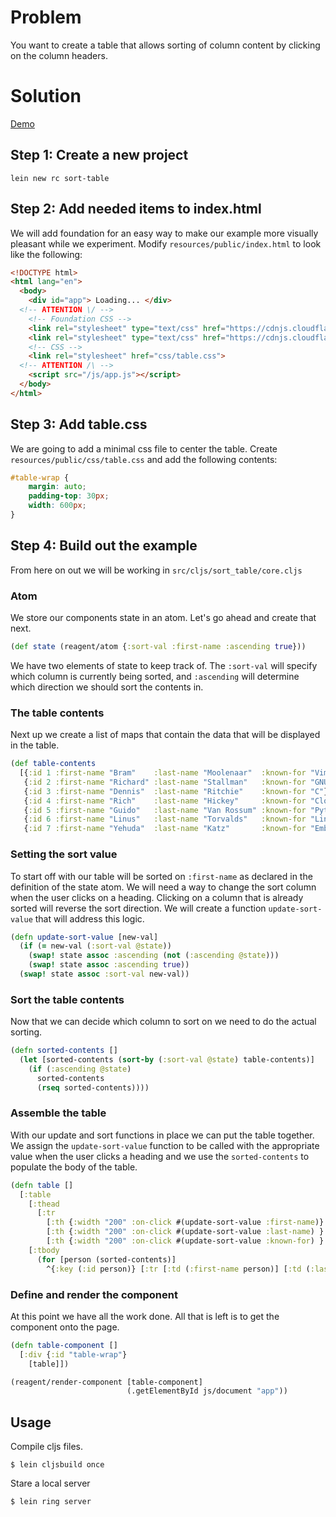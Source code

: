 # Problem

You want to create a table that allows sorting of column content by clicking on the column
headers.

# Solution

[Demo](http://rc-sort-table.s3-website-us-west-1.amazonaws.com/)

## Step 1: Create a new project

```shell
lein new rc sort-table
```

## Step 2: Add needed items to index.html

We will add foundation for an easy way to make our example more visually
pleasant while we experiment. Modify `resources/public/index.html` to look like
the following:

```html
<!DOCTYPE html>
<html lang="en">
  <body>
    <div id="app"> Loading... </div>
  <!-- ATTENTION \/ -->
    <!-- Foundation CSS -->
    <link rel="stylesheet" type="text/css" href="https://cdnjs.cloudflare.com/ajax/libs/foundation/5.5.2/css/normalize.min.css" />
    <link rel="stylesheet" type="text/css" href="https://cdnjs.cloudflare.com/ajax/libs/foundation/5.5.2/css/foundation.min.css" />
    <!-- CSS -->
    <link rel="stylesheet" href="css/table.css">
  <!-- ATTENTION /\ -->
    <script src="/js/app.js"></script>
  </body>
</html>
```

## Step 3: Add table.css

We are going to add a minimal css file to center the table. Create
`resources/public/css/table.css` and add the following contents:

```css
#table-wrap {
    margin: auto;
    padding-top: 30px;
    width: 600px;
}
```

## Step 4: Build out the example

From here on out we will be working in `src/cljs/sort_table/core.cljs`

### Atom

We store our components state in an atom. Let's go ahead and create that next.

```clojure
(def state (reagent/atom {:sort-val :first-name :ascending true}))
```

We have two elements of state to keep track of. The `:sort-val` will specify
which column is currently being sorted, and `:ascending` will determine which
direction we should sort the contents in.

### The table contents

Next up we create a list of maps that contain the data that will be displayed in the table.

```clojure
(def table-contents
  [{:id 1 :first-name "Bram"    :last-name "Moolenaar"  :known-for "Vim"}
   {:id 2 :first-name "Richard" :last-name "Stallman"   :known-for "GNU"}
   {:id 3 :first-name "Dennis"  :last-name "Ritchie"    :known-for "C"}
   {:id 4 :first-name "Rich"    :last-name "Hickey"     :known-for "Clojure"}
   {:id 5 :first-name "Guido"   :last-name "Van Rossum" :known-for "Python"}
   {:id 6 :first-name "Linus"   :last-name "Torvalds"   :known-for "Linux"}
   {:id 7 :first-name "Yehuda"  :last-name "Katz"       :known-for "Ember"}])
```

### Setting the sort value

To start off with our table will be sorted on `:first-name` as declared in the
definition of the state atom. We will need a way to change the sort column when
the user clicks on a heading. Clicking on a column that is already sorted will
reverse the sort direction. We will create a function `update-sort-value` that
will address this logic.

```clojure
(defn update-sort-value [new-val]
  (if (= new-val (:sort-val @state))
    (swap! state assoc :ascending (not (:ascending @state)))
    (swap! state assoc :ascending true))
  (swap! state assoc :sort-val new-val))
```

### Sort the table contents

Now that we can decide which column to sort on we need to do the actual
sorting.

```clojure
(defn sorted-contents []
  (let [sorted-contents (sort-by (:sort-val @state) table-contents)]
    (if (:ascending @state)
      sorted-contents
      (rseq sorted-contents))))
```

### Assemble the table

With our update and sort functions in place we can put the table together. We
assign the `update-sort-value` function to be called with the appropriate value
when the user clicks a heading and we use the `sorted-contents` to populate the
body of the table.

```clojure
(defn table []
  [:table
    [:thead
      [:tr
        [:th {:width "200" :on-click #(update-sort-value :first-name)} "First Name"]
        [:th {:width "200" :on-click #(update-sort-value :last-name) } "Last Name"]
        [:th {:width "200" :on-click #(update-sort-value :known-for) } "Known For"]]]
    [:tbody
      (for [person (sorted-contents)]
        ^{:key (:id person)} [:tr [:td (:first-name person)] [:td (:last-name person)] [:td (:known-for person)]])]])
```

### Define and render the component

At this point we have all the work done. All that is left is to get the component onto the page.

```clojure
(defn table-component []
  [:div {:id "table-wrap"}
    [table]])

(reagent/render-component [table-component]
                          (.getElementById js/document "app"))
```

## Usage

Compile cljs files.

```
$ lein cljsbuild once
```

Stare a local server

```
$ lein ring server
```

